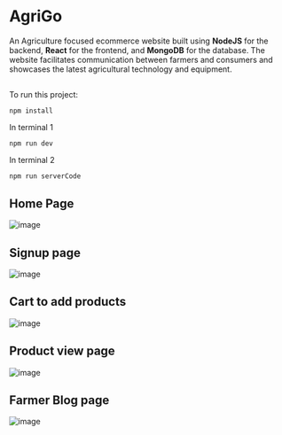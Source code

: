 # AgriGo
An Agriculture focused ecommerce website built using **NodeJS** for the backend, **React** for the frontend, and **MongoDB** for the database. The website facilitates communication between farmers and consumers and showcases the latest agricultural technology and equipment.

##

To run this project:
```
npm install
```
In terminal 1
```
npm run dev
```
In terminal 2
```
npm run serverCode
```
## Home Page
![image](https://github.com/user-attachments/assets/3fb8386a-0035-4ca6-ada9-19e98edd727f)


## Signup page
![image](https://github.com/user-attachments/assets/ce8f7e4d-a778-4615-9d4d-be26d03861ab)


## Cart to add products
![image](https://github.com/user-attachments/assets/8dc57136-5078-4429-97c7-f0c389f0b914)


## Product view page
![image](https://github.com/user-attachments/assets/464d71b1-d824-4dda-ac59-64cb511ae314)


## Farmer Blog page
![image](https://github.com/user-attachments/assets/cb97eb78-07cf-4005-b8ca-97238ab025c1)

